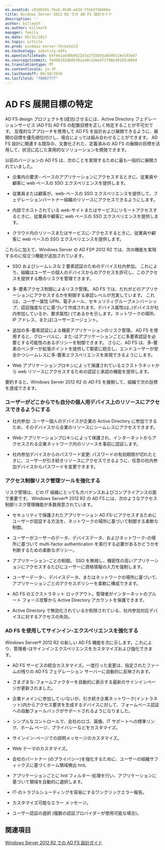 ```yaml
---
ms.assetid: c81b8291-fba5-4b30-a43d-7feb2f4b66be
title: Windows Server 2012 R2 での AD FS 設計ガイド
description: ''
author: billmath
ms.author: billmath
manager: femila
ms.date: 05/31/2017
ms.topic: article
ms.prod: windows-server-threshold
ms.technology: identity-adfs
ms.openlocfilehash: b4fde1ae50b9422d3a2f35035ab549114e193a67
ms.sourcegitcommit: f6490192d686f0a1e0c2ebe471f98e30105c0844
ms.translationtype: MT
ms.contentlocale: ja-JP
ms.lasthandoff: 09/10/2019
ms.locfileid: "70867777"
---
```

# <a name="identify-your-ad-fs-deployment-goals"></a>AD FS 展開目標の特定

AD FS design プロジェクトを\(成功\)させるには、Active Directory フェデレーションサービス (AD FS) AD FS の配置目標を正しく特定することが不可欠です。 反復的なアプローチを使用して AD FS を設計および展開できるように、展開の目標を優先順位付けし、場合によっては組み合わせることができます。 AD FS 設計に関連する既存の、文書化された、定義済みの AD FS の展開の目標を活用して、状況に応じた実用的なソリューションを開発できます。  
  
以前のバージョンの AD FS は、次のことを実現するために最も一般的に展開されていました。  
  
-   企業内の要求\-\-ベースのアプリケーションにアクセスするときに、従業員や顧客に web ベースの SSO エクスペリエンスを提供します。  
  
-   従業員または顧客が、web\-ベースの SSO エクスペリエンスを提供して、フェデレーションパートナー組織のリソースにアクセスできるようにします。  
  
-   内部でホストされている web\-サイトまたはサービスにリモートアクセスするときに、従業員や顧客に web ベースの SSO エクスペリエンスを提供します。  
  
-   クラウド内のリソースまたはサービスに\-アクセスするときに、従業員や顧客に web ベースの SSO エクスペリエンスを提供します。  
  
これらに加えて、Windows Server の AD FS® 2012 R2 では、次の機能を実現するのに役立つ機能が追加されています。  
  
-   SSO およびシームレスな 2 要素認証のためのデバイス社内参加。 これにより、組織はユーザーの個人のデバイスからのアクセスを許可し、このアクセスを提供する際のリスクを管理できます。  
  
-   多\-要素アクセス制御によるリスク管理。 AD FS では、だれがどのアプリケーションにアクセスするかを制御する承認レベルが充実しています。 これ\(は、ユーザー属性 UPN、電子メール、セキュリティグループメンバーシップ、認証強度などに基づいて作成されます。デバイス属性\(は、\)デバイスが社内参加しているか、要求属性\) \(であるかを示します。ネットワークの場所、IP アドレス、または\)ユーザーエージェント。  
  
-   追加の多\-要素認証による機密アプリケーションのリスク管理。 AD FS を使用すると、グローバルに、また\-はアプリケーションごとに多要素認証を必要とする可能性のあるポリシーを制御できます。 さらに、AD FS は、多\-要素のベンダーが拡張ポイントを提供して緊密に統合し、エンドユーザーが安全かつシームレスに多\-要素エクスペリエンスを実現できるようにします。  
  
-   Web アプリケーションプロキシによって保護されているエクストラネットから web リソースにアクセスするための認証と承認の機能を提供します。  
  
要約すると、Windows Server 2012 R2 の AD FS を展開して、組織で次の目標を達成できます。  
  
### <a name="enable-your-users-to-access-resources-on-their-personal-devices-from-anywhere"></a>ユーザーがどこからでも自分の個人用デバイス上のリソースにアクセスできるようにする  
  
-   社内参加: ユーザー個人のデバイスが企業の Active Directory に参加できるため、そのデバイスから企業のリソースにシームレスにアクセスできます。  
  
-   Web\-アプリケーションプロキシによって保護され、インターネットからアクセスされる企業ネットワーク内のリソースを事前に認証します。  
  
-   社内参加デバイスからのパスワード変更: パスワードの有効期限が切れたときに、ユーザーが引き続きリソースにアクセスできるように、任意の社内参加デバイスからパスワードを変更できます。  
  
### <a name="enhance-your-access-control-risk-management-tools"></a>アクセス制御リスク管理ツールを強化する  
リスク管理は、どの IT 組織にとってもガバナンスおよびコンプライアンスの面で重要です。 Windows Server® 2012 R2 の AD FS には、次のようなアクセス制御リスク管理機能が多数用意されています。  
  
-   セキュリティで保護されたアプリケーション AD FS\-にアクセスするためにユーザーが認証する方法を、ネットワークの場所に基づいて制御する柔軟な制御。  
  
-   ユーザーがユーザーのデータ、デバイスデータ、およびネットワーク\-の場所に基づいて multi-factor authentication を実行する必要があるかどうかを判断するための柔軟なポリシー。  
  
-   アプリケーション\-ごとの制御。 SSO を無視し、機密性の高いアプリケーションにアクセスするたびにユーザーに資格情報の入力を強制します。  
  
-   ユーザーデータ\-、デバイスデータ、またはネットワークの場所に基づいて、アプリケーションごとのアクセスポリシーを柔軟に構成できます。  
  
-   AD FS のエクストラネット ロックアウト。管理者がインターネットのブルート フォース攻撃から Active Directory アカウントを保護できます。  
  
-   Active Directory で無効化されているか削除されている、社内参加対応デバイスに対するアクセスの失効。  
  
### <a name="use-ad-fs-to-enhance-the-sign-in-experience"></a>AD FS を使用してサインイン\-エクスペリエンスを強化する  
Windows Server® 2012 R2 の新しい AD FS 機能を次に示します。これにより、管理者\-はサインインエクスペリエンスをカスタマイズおよび強化できます。  
  
-   AD FS サービスの統合カスタマイズ。一度行った変更は、指定されたファームの残りの AD FS フェデレーション サーバーに自動的に反映されます。  
  
-   さまざまな\-フォームファクターを自動的に表示する最新のサインインページが更新されました。  
  
-   企業ドメインに参加して\-いないが、引き続き企業ネットワーク\(イントラネット\)内からアクセス要求を生成するデバイスに対して、フォームベース認証への自動フォールバックがサポートされるようになりました。  
  
-   シンプルなコントロールで、会社のロゴ、画像、IT サポートへの標準リンク、ホーム ページ、プライバシーなどをカスタマイズ。  
  
-   サインイン\-ページでの説明メッセージのカスタマイズ。  
  
-   Web テーマのカスタマイズ。  
  
-   会社のパートナー \(のプライバシー\)を強化するために、ユーザーの組織サフィックスに基づくホーム領域検出 hrd。  
  
-   アプリケーションごとに hrd フィルター\-処理を行い、アプリケーションに基づいて領域を自動的に選択します。  
  
-   IT\-のトラブルシューティングを容易にするワンクリックエラー報告。  
  
-   カスタマイズ可能なエラー メッセージ。  
  
-   ユーザー認証の選択 (複数の認証プロバイダーが使用可能な場合)。  
  
## <a name="see-also"></a>関連項目  
[Windows Server 2012 R2 での AD FS 設計ガイド](../../ad-fs/design/AD-FS-Design-Guide-in-Windows-Server-2012-R2.md)  
  

